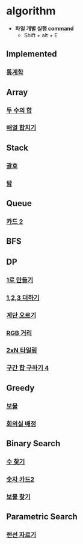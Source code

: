# algorithm


- **파일 개별 실행 command**
  - Shift + alt + E

<h2>Implemented</h2>

### [통계학](https://github.com/Jeong-Bright/algorithm/blob/main/boj/2108.cpp)

<h2>Array</h2>
  
### [두 수의 합](https://github.com/Jeong-Bright/algorithm/blob/main/boj/3273.cpp)
### [배열 합치기](https://github.com/Jeong-Bright/algorithm/blob/main/boj/11728.cpp)

<h2>Stack</h2>

### [괄호](https://github.com/Jeong-Bright/algorithm/blob/main/boj/9012.cpp)
### [탑](https://github.com/Jeong-Bright/algorithm/blob/main/boj/2493.cpp)

<h2>Queue</h2>

### [카드 2](https://github.com/Jeong-Bright/algorithm/blob/main/boj/2164.cpp)

<h2>BFS</h2>

<h2>DP</h2>

### [1로 만들기](https://github.com/Jeong-Bright/algorithm/blob/main/boj/1463.cpp)
### [1,2,3 더하기](https://github.com/Jeong-Bright/algorithm/blob/main/boj/9095.cpp)
### [계단 오르기](https://github.com/Jeong-Bright/algorithm/blob/main/boj/2579.cpp)
### [RGB 거리](https://github.com/Jeong-Bright/algorithm/blob/main/boj/1149.cpp)
### [2xN 타일링](https://github.com/Jeong-Bright/algorithm/blob/main/boj/11726.cpp)
### [구간 합 구하기 4](https://github.com/Jeong-Bright/algorithm/blob/main/boj/11726.cpp)

<h2>Greedy</h2>

### [보물](https://github.com/Jeong-Bright/algorithm/blob/main/boj/1026.cpp)
### [회의실 배정](https://github.com/Jeong-Bright/algorithm/blob/main/boj/1931.cpp)

<h2>Binary Search</h2>

### [수 찾기](https://github.com/Jeong-Bright/algorithm/blob/main/boj/1920.cpp)
### [숫자 카드2](https://github.com/Jeong-Bright/algorithm/blob/main/boj/10816.cpp)
### [보물 찾기](https://github.com/Jeong-Bright/algorithm/blob/main/boj/18870.cpp)

<h2>Parametric Search</h2>

### [랜선 자르기](https://github.com/Jeong-Bright/algorithm/blob/main/boj/1654.cpp)



